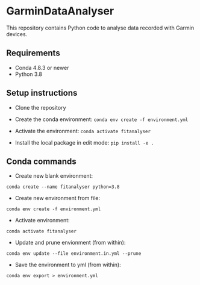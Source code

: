 # GarminDataAnalyser

This repository contains Python code to analyse data recorded with Garmin devices.

## Requirements

- Conda 4.8.3 or newer
- Python 3.8

## Setup instructions

- Clone the repository

- Create the conda environment: 
`conda env create -f environment.yml`

- Activate the environment: 
`conda activate fitanalyser`

- Install the local package in edit mode:
`pip install -e .`

## Conda commands

- Create new blank environment: 
```
conda create --name fitanalyser python=3.8
```

- Create new environment from file:
```
conda env create -f environment.yml
```

- Activate environment:
```
conda activate fitanalyser
```

- Update and prune envionment (from within):
```
conda env update --file environment.in.yml --prune
```

- Save the environment to yml (from within):
```
conda env export > environment.yml
```

